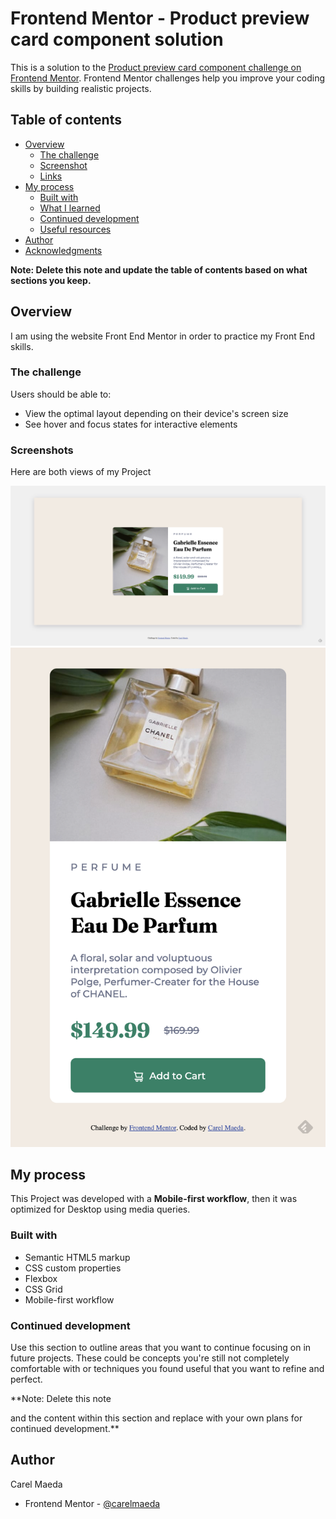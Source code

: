 # Frontend Mentor - Product preview card component solution

This is a solution to the [Product preview card component challenge on Frontend Mentor](https://www.frontendmentor.io/challenges/product-preview-card-component-GO7UmttRfa). Frontend Mentor challenges help you improve your coding skills by building realistic projects. 

## Table of contents

- [Overview](#overview)
  - [The challenge](#the-challenge)
  - [Screenshot](#screenshot)
  - [Links](#links)
- [My process](#my-process)
  - [Built with](#built-with)
  - [What I learned](#what-i-learned)
  - [Continued development](#continued-development)
  - [Useful resources](#useful-resources)
- [Author](#author)
- [Acknowledgments](#acknowledgments)

**Note: Delete this note and update the table of contents based on what sections you keep.**

## Overview

I am using the website Front End Mentor in order to practice my Front End skills.

### The challenge

Users should be able to:

- View the optimal layout depending on their device's screen size
- See hover and focus states for interactive elements

### Screenshots

Here are both views of my Project

![](./screenshots/screenshot-desktop.png)
![](./screenshots/screenshot-mobile.png)


## My process

This Project was developed with a **Mobile-first workflow**, then it was optimized for Desktop using media queries.

### Built with

- Semantic HTML5 markup
- CSS custom properties
- Flexbox
- CSS Grid
- Mobile-first workflow



### Continued development

Use this section to outline areas that you want to continue focusing on in future projects. These could be concepts you're still not completely comfortable with or techniques you found useful that you want to refine and perfect.

**Note: Delete this note

 and the content within this section and replace with your own plans for continued development.**



## Author

Carel Maeda
- Frontend Mentor - [@carelmaeda](https://www.frontendmentor.io/profile/carelmaeda)


